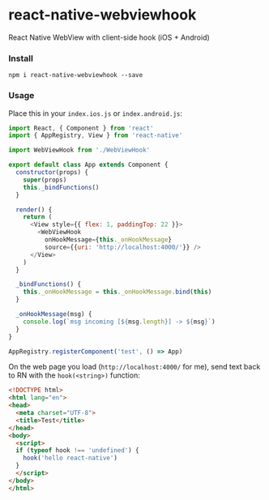 # react-native-webviewhook
React Native WebView with client-side hook (iOS + Android)

### Install

`npm i react-native-webviewhook --save`

### Usage

Place this in your `index.ios.js` or `index.android.js`:

```js
import React, { Component } from 'react'
import { AppRegistry, View } from 'react-native'

import WebViewHook from './WebViewHook'

export default class App extends Component {
  constructor(props) {
    super(props)
    this._bindFunctions()
  }

  render() {
    return (
      <View style={{ flex: 1, paddingTop: 22 }}>
        <WebViewHook
          onHookMessage={this._onHookMessage}
          source={{uri: 'http://localhost:4000/'}} />
      </View>
    )
  }

  _bindFunctions() {
    this._onHookMessage = this._onHookMessage.bind(this)
  }

  _onHookMessage(msg) {
    console.log(`msg incoming [${msg.length}] -> ${msg}`)
  }
}

AppRegistry.registerComponent('test', () => App)
```

On the web page you load (`http://localhost:4000/` for me), send text back to RN with the `hook(<string>)` function:

```html
<!DOCTYPE html>
<html lang="en">
<head>
  <meta charset="UTF-8">
  <title>Test</title>
</head>
<body>
  <script>
  if (typeof hook !== 'undefined') {
    hook('hello react-native')
  }
  </script>
</body>
</html>
```
